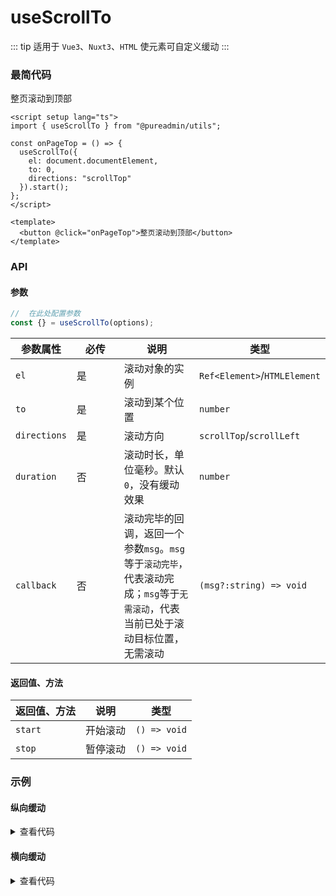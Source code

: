 <script setup>
import verticalScrollTo from './verticalScrollTo.vue'
import horizontalScrollTo from './horizontalScrollTo.vue'
</script>

# useScrollTo

::: tip 适用于 `Vue3`、`Nuxt3`、`HTML`
使元素可自定义缓动
:::

### 最简代码

整页滚动到顶部

```vue
<script setup lang="ts">
import { useScrollTo } from "@pureadmin/utils";

const onPageTop = () => {
  useScrollTo({
    el: document.documentElement,
    to: 0,
    directions: "scrollTop"
  }).start();
};
</script>

<template>
  <button @click="onPageTop">整页滚动到顶部</button>
</template>
```

### API

#### 参数

```ts
//  在此处配置参数
const {} = useScrollTo(options);
```

<div class="pure-no-border">

| **参数属性** | 必传 | **说明**                                                                                                                        | **类型**                     |
| ------------ | ---- | ------------------------------------------------------------------------------------------------------------------------------- | ---------------------------- |
| `el`         | 是   | 滚动对象的实例                                                                                                                  | `Ref<Element>`/`HTMLElement` |
| `to`         | 是   | 滚动到某个位置                                                                                                                  | `number`                     |
| `directions` | 是   | 滚动方向                                                                                                                        | `scrollTop`/`scrollLeft`     |
| `duration`   | 否   | 滚动时长，单位毫秒。默认`0`，没有缓动效果                                                                                       | `number`                     |
| `callback`   | 否   | 滚动完毕的回调，返回一个参数`msg`。`msg`等于`滚动完毕`，代表滚动完成；`msg`等于`无需滚动`，代表当前已处于滚动目标位置，无需滚动 | `(msg?:string) => void`      |

</div>

#### 返回值、方法

<div class="pure-no-border">

| **返回值、方法** | **说明** | **类型**     |
| ---------------- | -------- | ------------ |
| `start`          | 开始滚动 | `() => void` |
| `stop`           | 暂停滚动 | `() => void` |

</div>

### 示例

#### 纵向缓动

<verticalScrollTo />

<details>

<summary>查看代码</summary>

<<< @/hooks/useScrollTo/verticalScrollTo.vue

</details>

#### 横向缓动

<horizontalScrollTo />

<details>

<summary>查看代码</summary>

<<< @/hooks/useScrollTo/horizontalScrollTo.vue

</details>

<style scoped>
.pure-no-border > table > thead > tr > th:nth-child(2) {
  min-width: 60px;
}
</style>
